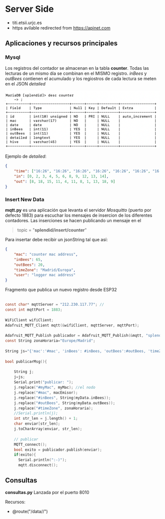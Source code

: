 # Server Side

* titi.etsii.urjc.es
* https avilable redirected from https://apinet.com

## Aplicaciones y recursos principales

### Mysql

Los registros del contador se almacenan en la tabla **counter**.
Todas las lecturas de un mismo día se combinan en el MISMO registro.
*inBees* y *outBees* contienen el acumulado y los regiostros de cada lectura se meten en el JSON *detailed*

![alt text](image.png)


Ejemplo de *detailed*:

```JSON
{
    "time": ["16:26", "16:26", "16:26", "16:26", "16:26", "16:26", "16:26", "16:26", "16:27", "16:27", "16:27"],
    "in": [0, 2, 3, 4, 5, 6, 8, 9, 12, 13, 14],
    "out": [8, 18, 15, 11, 4, 11, 8, 1, 13, 18, 9]
}
````


### Insert New Data

**mqtt.py** es una aplicación que levanta el servidor *Mosquitto* (puerto por defecto 1883) para escuchar los mensajes de insercion de los diferentes contadores. Las inserciones se hacen publicando un mensaje en el

> topic = "**splendid/insert/counter**"

Para insertar debe recibir un jsonString tal que así:

```json
{
    "mac": "counter mac address",
    "inBees": 65,
    "outBees": 20,
    "timeZone": "Madrid/Europa",
    "user": "logger mac address"
}
```

Fragmento que publica un nuevo registro desde ESP32

```C

const char* mqttServer = "212.230.117.77"; // 
const int mqttPort = 1883;

WiFiClient wifiClient;
Adafruit_MQTT_Client mqtt(&wifiClient, mqttServer, mqttPort);

Adafruit_MQTT_Publish publicador = Adafruit_MQTT_Publish(&mqtt, "splendid/insert/counter", MQTT_QOS_1);
const String zonaHoraria="Europe/Madrid";

String js="{'mac':'#mac', 'inBees': #inBees, 'outBees':#outBees, 'timeZone':'#timeZone', 'user': '#myMac'}";

bool publicarMsg(){
    
    String j;  
    j=js;
    Serial.print("publicar: ");
    j.replace("#myMac", myMac); //el nodo
    j.replace("#mac", macEmisor);
    j.replace("#inBees", String(myData.inBees));
    j.replace("#outBees", String(myData.outBees));
    j.replace("#timeZone", zonaHoraria);
    //Serial.println(j);
    int str_len = j.length() + 1; 
    char enviar[str_len];
    j.toCharArray(enviar, str_len);

    // publicar 
    MQTT_connect();
    bool exito = publicador.publish(enviar);  
    if(exito){
      Serial.println(":-)");
      mqtt.disconnect();
```

## Consultas

**consultas.py** Lanzada por el puerto 8010

Recursos:

* @route("/data/<mac>/<daysBefore>")
  